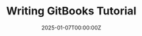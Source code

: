 ---
title: 'Writing GitBooks Tutorial'
summary: 'Create interactive tutorials with RStudio and bookdown. Generate web pages, EPUB, and PDF formats.'
tags:
  - Science
date: "2025-01-07T00:00:00Z"

# Optional external URL for project (replaces project detail page).
external_link: https://gitbook-tutorial.netlify.app/
image:
  focal_point: Smart
--- 